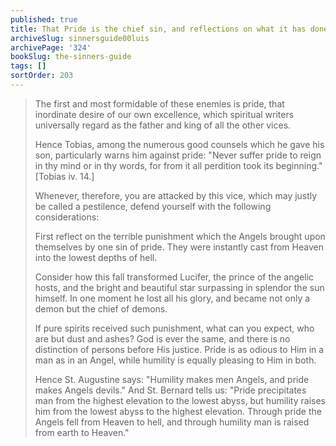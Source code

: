 ```yaml
---
published: true
title: That Pride is the chief sin, and reflections on what it has done to Lucifer and his army
archiveSlug: sinnersguide00luis
archivePage: '324'
bookSlug: the-sinners-guide
tags: []
sortOrder: 203
---
```


> The first and most formidable of these enemies is pride, that inordinate desire of our own excellence, which spiritual writers universally regard as the father and king of all the other vices.
>
> Hence Tobias, among the numerous good counsels which he gave his son, particularly warns him against pride: "Never suffer pride to reign in thy mind or in thy words, for from it all perdition took its beginning." [Tobias iv. 14.]
>
> Whenever, therefore, you are attacked by this vice, which may justly be called a pestilence, defend yourself with the following considerations:
>
> First reflect on the terrible punishment which the Angels brought upon themselves by one sin of pride. They were instantly cast from Heaven into the lowest depths of hell.
>
> Consider how this fall transformed Lucifer, the prince of the angelic hosts, and the bright and beautiful star surpassing in splendor the sun himself. In one moment he lost all his glory, and became not only a demon but the chief of demons.
>
> If pure spirits received such punishment, what can you expect, who are but dust and ashes? God is ever the same, and there is no distinction of persons before His justice. Pride is as odious to Him in a man as in an Angel, while humility is equally pleasing to Him in both.
>
> Hence St. Augustine says: "Humility makes men Angels, and pride makes Angels devils." And St. Bernard tells us: "Pride precipitates man from the highest elevation to the lowest abyss, but humility raises him from the lowest abyss to the highest elevation. Through pride the Angels fell from Heaven to hell, and through humility man is raised from earth to Heaven."
